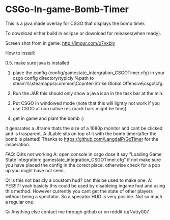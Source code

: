 # CSGo-In-game-Bomb-Timer
This is a java made overlay for CSGO that displays the bomb timer.

To download either build in eclipse or download for releases(when ready).

Screen shot from in game: http://imgur.com/o7vxbly

How to install:

0.5. make sure java is installed

1. place the config (config/gamestate_intergration_CSGOTimer.cfg) in your csgo config directory(typicly %path to steam%\steamapps\common\Counter-Strike Global Offensive\csgo\cfg.

2. Run the JAR this should only show a java icon in the task bar at the min.

3. Put CSGO in windowed mode (note that this will lightly not work if you use CSGO at non native res (back bars might be fine))

3. get in game and plant the bomb :)

It genarates a Jframe thats the size of a 1080p monitor and cant be clicked and is trasparent. A JLable sits on top of it with the bomb timer(after the bomb is planted)
Thanks to https://github.com/LangdalP/GoTimer for the insperation.

FAQ:
Q:its not working A: open console in csgo dose it say "Loading Game State Integration: gamestate_integration_CSGOTimer.cfg" if not make sure you have placed the config in the corect place. otherwise check for a pop up you might have not seen.

Q: Is this not basicly a coustom hud? can this be used to make one. A: YES!!!1! yeah basicly this could be used by disableing ingame hud and using this method. However currently you cant get the state of other players without being a spectator. So a specator HUD is very posible. Not so much a regular one.

Q: Anything else contact me through github or on reddit /u/Nutty007